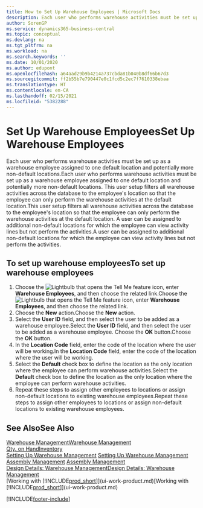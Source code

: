 ```yaml
---
title: How to Set Up Warehouse Employees | Microsoft Docs
description: Each user who performs warehouse activities must be set up as a warehouse employee assigned to one default location and potentially more non-default locations.
author: SorenGP
ms.service: dynamics365-business-central
ms.topic: conceptual
ms.devlang: na
ms.tgt_pltfrm: na
ms.workload: na
ms.search.keywords: ''
ms.date: 10/01/2020
ms.author: edupont
ms.openlocfilehash: a64aad29b9b4214a737cbda81b040b8df66b67d3
ms.sourcegitcommit: ff2b55b7e790447e0c1fcd5c2ec7f7610338ebaa
ms.translationtype: HT
ms.contentlocale: en-CA
ms.lasthandoff: 02/15/2021
ms.locfileid: "5382288"
---
```

# <a name="set-up-warehouse-employees"></a><span data-ttu-id="021f5-103">Set Up Warehouse Employees</span><span class="sxs-lookup"><span data-stu-id="021f5-103">Set Up Warehouse Employees</span></span>
<span data-ttu-id="021f5-104">Each user who performs warehouse activities must be set up as a warehouse employee assigned to one default location and potentially more non-default locations.</span><span class="sxs-lookup"><span data-stu-id="021f5-104">Each user who performs warehouse activities must be set up as a warehouse employee assigned to one default location and potentially more non-default locations.</span></span> <span data-ttu-id="021f5-105">This user setup filters all warehouse activities across the database to the employee's location so that the employee can only perform the warehouse activities at the default location.</span><span class="sxs-lookup"><span data-stu-id="021f5-105">This user setup filters all warehouse activities across the database to the employee's location so that the employee can only perform the warehouse activities at the default location.</span></span> <span data-ttu-id="021f5-106">A user can be assigned to additional non-default locations for which the employee can view activity lines but not perform the activities.</span><span class="sxs-lookup"><span data-stu-id="021f5-106">A user can be assigned to additional non-default locations for which the employee can view activity lines but not perform the activities.</span></span>

## <a name="to-set-up-warehouse-employees"></a><span data-ttu-id="021f5-107">To set up warehouse employees</span><span class="sxs-lookup"><span data-stu-id="021f5-107">To set up warehouse employees</span></span>  
1.  <span data-ttu-id="021f5-108">Choose the ![Lightbulb that opens the Tell Me feature](media/ui-search/search_small.png "Tell me what you want to do") icon, enter **Warehouse Employees**, and then choose the related link.</span><span class="sxs-lookup"><span data-stu-id="021f5-108">Choose the ![Lightbulb that opens the Tell Me feature](media/ui-search/search_small.png "Tell me what you want to do") icon, enter **Warehouse Employees**, and then choose the related link.</span></span>  
2. <span data-ttu-id="021f5-109">Choose the **New** action.</span><span class="sxs-lookup"><span data-stu-id="021f5-109">Choose the **New** action.</span></span>  
3. <span data-ttu-id="021f5-110">Select the **User ID** field, and then select the user to be added as a warehouse employee.</span><span class="sxs-lookup"><span data-stu-id="021f5-110">Select the **User ID** field, and then select the user to be added as a warehouse employee.</span></span> <span data-ttu-id="021f5-111">Choose the **OK** button.</span><span class="sxs-lookup"><span data-stu-id="021f5-111">Choose the **OK** button.</span></span>  
6.  <span data-ttu-id="021f5-112">In the **Location Code** field, enter the code of the location where the user will be working.</span><span class="sxs-lookup"><span data-stu-id="021f5-112">In the **Location Code** field, enter the code of the location where the user will be working.</span></span>  
7.  <span data-ttu-id="021f5-113">Select the **Default** check box to define the location as the only location where the employee can perform warehouse activities.</span><span class="sxs-lookup"><span data-stu-id="021f5-113">Select the **Default** check box to define the location as the only location where the employee can perform warehouse activities.</span></span>  
8.  <span data-ttu-id="021f5-114">Repeat these steps to assign other employees to locations or assign non-default locations to existing warehouse employees.</span><span class="sxs-lookup"><span data-stu-id="021f5-114">Repeat these steps to assign other employees to locations or assign non-default locations to existing warehouse employees.</span></span>  

## <a name="see-also"></a><span data-ttu-id="021f5-115">See Also</span><span class="sxs-lookup"><span data-stu-id="021f5-115">See Also</span></span>  
[<span data-ttu-id="021f5-116">Warehouse Management</span><span class="sxs-lookup"><span data-stu-id="021f5-116">Warehouse Management</span></span>](warehouse-manage-warehouse.md)  
[<span data-ttu-id="021f5-117">Qty. on Hand</span><span class="sxs-lookup"><span data-stu-id="021f5-117">Inventory</span></span>](inventory-manage-inventory.md)  
<span data-ttu-id="021f5-118">[Setting Up Warehouse Management](warehouse-setup-warehouse.md)   </span><span class="sxs-lookup"><span data-stu-id="021f5-118">[Setting Up Warehouse Management](warehouse-setup-warehouse.md)   </span></span>  
<span data-ttu-id="021f5-119">[Assembly Management](assembly-assemble-items.md)  </span><span class="sxs-lookup"><span data-stu-id="021f5-119">[Assembly Management](assembly-assemble-items.md)  </span></span>  
[<span data-ttu-id="021f5-120">Design Details: Warehouse Management</span><span class="sxs-lookup"><span data-stu-id="021f5-120">Design Details: Warehouse Management</span></span>](design-details-warehouse-management.md)  
<span data-ttu-id="021f5-121">[Working with [!INCLUDE[prod_short](includes/prod_short.md)]](ui-work-product.md)</span><span class="sxs-lookup"><span data-stu-id="021f5-121">[Working with [!INCLUDE[prod_short](includes/prod_short.md)]](ui-work-product.md)</span></span>  


[!INCLUDE[footer-include](includes/footer-banner.md)]